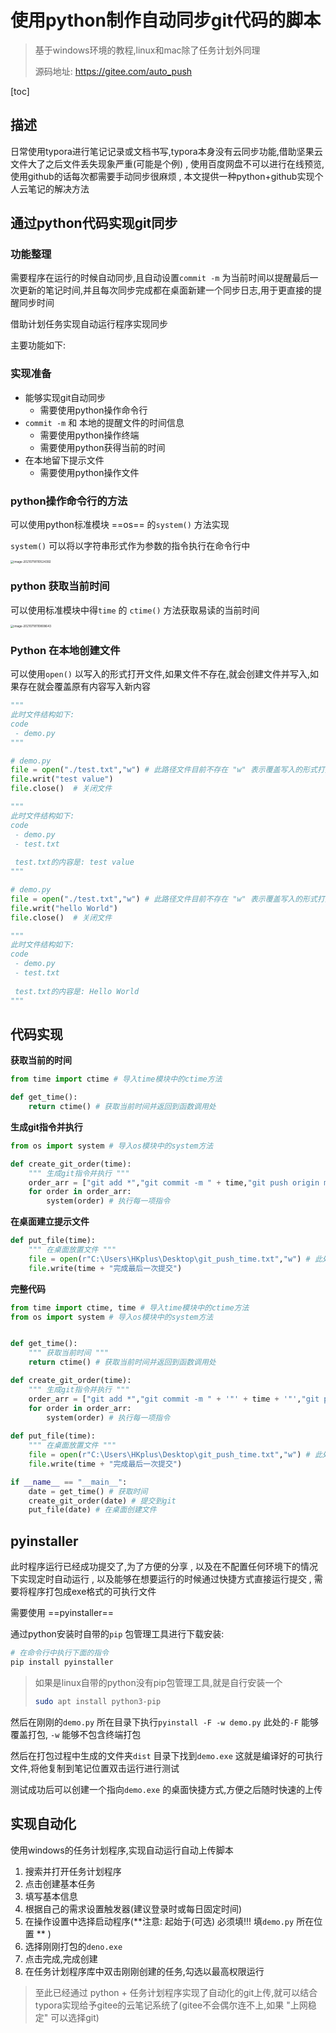 # 使用python制作自动同步git代码的脚本

> 基于windows环境的教程,linux和mac除了任务计划外同理
>
> 源码地址: https://gitee.com/auto_push

[toc]

## 描述

日常使用typora进行笔记记录或文档书写,typora本身没有云同步功能,借助坚果云文件大了之后文件丢失现象严重(可能是个例) , 使用百度网盘不可以进行在线预览,使用github的话每次都需要手动同步很麻烦 , 本文提供一种python+github实现个人云笔记的解决方法

## 通过python代码实现git同步

### 功能整理

需要程序在运行的时候自动同步,且自动设置`commit -m` 为当前时间以提醒最后一次更新的笔记时间,并且每次同步完成都在桌面新建一个同步日志,用于更直接的提醒同步时间

借助计划任务实现自动运行程序实现同步

主要功能如下:

### 实现准备

- 能够实现git自动同步
    - 需要使用python操作命令行
- `commit -m` 和 本地的提醒文件的时间信息
    - 需要使用python操作终端
    - 需要使用python获得当前的时间
- 在本地留下提示文件
    - 需要使用python操作文件

### python操作命令行的方法

可以使用python标准模块 ==os== 的`system()` 方法实现

`system()` 可以将以字符串形式作为参数的指令执行在命令行中

<img src="Untitled.assets/image-20210718110524392.png" alt="image-20210718110524392" style="zoom:33%;" />

### python 获取当前时间

可以使用标准模块中得`time` 的 `ctime()` 方法获取易读的当前时间

<img src="Untitled.assets/image-20210718110808643.png" alt="image-20210718110808643" style="zoom: 33%;" />

### Python 在本地创建文件

可以使用`open()` 以写入的形式打开文件,如果文件不存在,就会创建文件并写入,如果存在就会覆盖原有内容写入新内容

```python
"""
此时文件结构如下:
code
 - demo.py
"""

# demo.py
file = open("./test.txt","w") # 此路径文件目前不存在 "w" 表示覆盖写入的形式打开
file.writ("test value")
file.close()  # 关闭文件

"""
此时文件结构如下:
code
 - demo.py
 - test.txt
 
 test.txt的内容是: test value
"""

# demo.py
file = open("./test.txt","w") # 此路径文件目前不存在 "w" 表示覆盖写入的形式打开
file.writ("hello World")
file.close()  # 关闭文件

"""
此时文件结构如下:
code
 - demo.py
 - test.txt
 
 test.txt的内容是: Hello World
"""
```

## 代码实现

**获取当前的时间**

```python
from time import ctime # 导入time模块中的ctime方法

def get_time():
    return ctime() # 获取当前时间并返回到函数调用处
```

**生成git指令并执行**

```python
from os import system # 导入os模块中的system方法

def create_git_order(time):
    """ 生成git指令并执行 """
    order_arr = ["git add *","git commit -m " + time,"git push origin master"] # 创建指令集合
    for order in order_arr:
        system(order) # 执行每一项指令
```

**在桌面建立提示文件**

```python
def put_file(time):
    """ 在桌面放置文件 """
    file = open(r"C:\Users\HKplus\Desktop\git_push_time.txt","w") # 此处的路径根据自己实际需求配置
    file.write(time + "完成最后一次提交")
```

**完整代码**

```python
from time import ctime, time # 导入time模块中的ctime方法
from os import system # 导入os模块中的system方法


def get_time():
    """ 获取当前时间 """
    return ctime() # 获取当前时间并返回到函数调用处

def create_git_order(time):
    """ 生成git指令并执行 """
    order_arr = ["git add *","git commit -m " + '"' + time + '"',"git push origin master"] # 创建指令集合
    for order in order_arr:
        system(order) # 执行每一项指令
    
def put_file(time):
    """ 在桌面放置文件 """
    file = open(r"C:\Users\HKplus\Desktop\git_push_time.txt","w") # 此处的路径根据自己实际需求配置
    file.write(time + "完成最后一次提交")

if __name__ == "__main__":
    date = get_time() # 获取时间
    create_git_order(date) # 提交到git
    put_file(date) # 在桌面创建文件
```

## pyinstaller

此时程序运行已经成功提交了,为了方便的分享 , 以及在不配置任何环境下的情况下实现定时自动运行 , 以及能够在想要运行的时候通过快捷方式直接运行提交 , 需要将程序打包成exe格式的可执行文件

需要使用 ==pyinstaller==

通过python安装时自带的`pip` 包管理工具进行下载安装:

```powershell
# 在命令行中执行下面的指令
pip install pyinstaller
```

> 如果是linux自带的python没有pip包管理工具,就是自行安装一个
>
> ```bash
> sudo apt install python3-pip
> ```

然后在刚刚的`demo.py` 所在目录下执行`pyinstall -F -w demo.py` 此处的`-F` 能够覆盖打包, `-w` 能够不包含终端打包

然后在打包过程中生成的文件夹`dist` 目录下找到`demo.exe` 这就是编译好的可执行文件,将他复制到笔记位置双击运行进行测试 

测试成功后可以创建一个指向`demo.exe` 的桌面快捷方式,方便之后随时快速的上传

## 实现自动化

使用windows的任务计划程序,实现自动运行自动上传脚本

1. 搜索并打开任务计划程序
2. 点击创建基本任务
3. 填写基本信息
4. 根据自己的需求设置触发器(建议登录时或每日固定时间)
5. 在操作设置中选择启动程序(**注意: 起始于(可选)  必须填!!! 填`demo.py` 所在位置  ** )
6. 选择刚刚打包的`deno.exe`
7. 点击完成,完成创建
8. 在任务计划程序库中双击刚刚创建的任务,勾选以最高权限运行



> 至此已经通过 python + 任务计划程序实现了自动化的git上传,就可以结合typora实现给予gitee的云笔记系统了(gitee不会偶尔连不上,如果 "上网稳定" 可以选择git)

 
